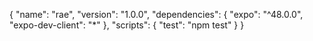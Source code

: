 {
  "name": "rae",
  "version": "1.0.0",
  "dependencies": {
    "expo": "^48.0.0",
    "expo-dev-client": "*"
  },
  "scripts": {
    "test": "npm test"
  }
}
